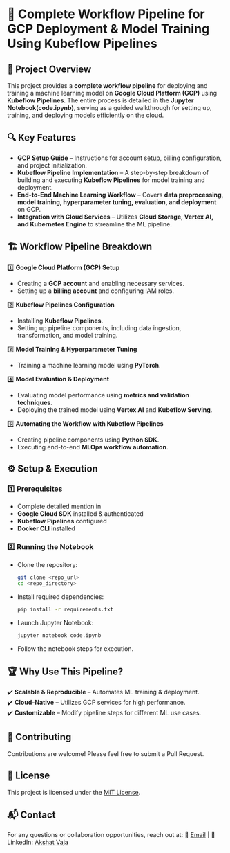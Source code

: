 # 🚀 **Complete Workflow Pipeline for GCP Deployment & Model Training Using Kubeflow Pipelines**  

## 📌 **Project Overview**  
This project provides a **complete workflow pipeline** for deploying and training a machine learning model on **Google Cloud Platform (GCP)** using **Kubeflow Pipelines**. The entire process is detailed in the **Jupyter Notebook(code.ipynb)**, serving as a guided walkthrough for setting up, training, and deploying models efficiently on the cloud.  

## 🔍 **Key Features**  
- **GCP Setup Guide** – Instructions for account setup, billing configuration, and project initialization.  
- **Kubeflow Pipeline Implementation** – A step-by-step breakdown of building and executing **Kubeflow Pipelines** for model training and deployment.  
- **End-to-End Machine Learning Workflow** – Covers **data preprocessing, model training, hyperparameter tuning, evaluation, and deployment** on GCP.  
- **Integration with Cloud Services** – Utilizes **Cloud Storage, Vertex AI, and Kubernetes Engine** to streamline the ML pipeline.  

## 🏗️ **Workflow Pipeline Breakdown**  
1️⃣ **Google Cloud Platform (GCP) Setup**  
   - Creating a **GCP account** and enabling necessary services.  
   - Setting up a **billing account** and configuring IAM roles.  

2️⃣ **Kubeflow Pipelines Configuration**  
   - Installing **Kubeflow Pipelines**.  
   - Setting up pipeline components, including data ingestion, transformation, and model training.  

3️⃣ **Model Training & Hyperparameter Tuning**  
   - Training a machine learning model using **PyTorch**.  
  

4️⃣ **Model Evaluation & Deployment**  
   - Evaluating model performance using **metrics and validation techniques**.  
   - Deploying the trained model using **Vertex AI** and **Kubeflow Serving**.  

5️⃣ **Automating the Workflow with Kubeflow Pipelines**  
   - Creating pipeline components using **Python SDK**.  
   - Executing end-to-end **MLOps workflow automation**.  

## ⚙️ **Setup & Execution**  
### 1️⃣ Prerequisites  
- Complete detailed mention in 
- **Google Cloud SDK** installed & authenticated  
- **Kubeflow Pipelines** configured  
- **Docker CLI** installed  

### 2️⃣ Running the Notebook  
- Clone the repository:
  ```bash
  git clone <repo_url>
  cd <repo_directory>
  ```
- Install required dependencies:
  ```bash
  pip install -r requirements.txt
  ```
- Launch Jupyter Notebook:
  ```bash
  jupyter notebook code.ipynb
  ```
- Follow the notebook steps for execution.  

## 🏆 **Why Use This Pipeline?**  
✔️ **Scalable & Reproducible** – Automates ML training & deployment.  
✔️ **Cloud-Native** – Utilizes GCP services for high performance.  
✔️ **Customizable** – Modify pipeline steps for different ML use cases.  

## 🤝 Contributing

Contributions are welcome! Please feel free to submit a Pull Request.

## 📝 License

This project is licensed under the [MIT License](LICENSE).

## 📬 Contact

For any questions or collaboration opportunities, reach out at:
📧 [Email](akshatvaja1303@gmail.com) | 💬 LinkedIn: [Akshat Vaja](https://www.linkedin.com/in/akshat-vaja/)
